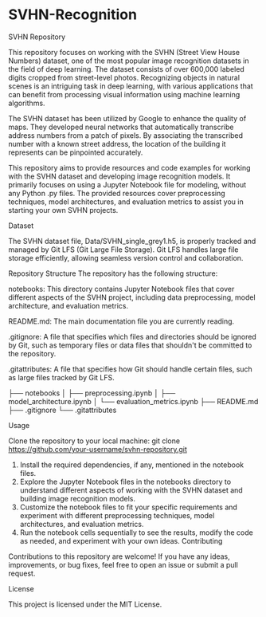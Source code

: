 # SVHN-Recognition

SVHN Repository

This repository focuses on working with the SVHN (Street View House Numbers) dataset, one of the most popular image recognition datasets in the field of deep learning. The dataset consists of over 600,000 labeled digits cropped from street-level photos. Recognizing objects in natural scenes is an intriguing task in deep learning, with various applications that can benefit from processing visual information using machine learning algorithms.

The SVHN dataset has been utilized by Google to enhance the quality of maps. They developed neural networks that automatically transcribe address numbers from a patch of pixels. By associating the transcribed number with a known street address, the location of the building it represents can be pinpointed accurately.

This repository aims to provide resources and code examples for working with the SVHN dataset and developing image recognition models. It primarily focuses on using a Jupyter Notebook file for modeling, without any Python .py files. The provided resources cover preprocessing techniques, model architectures, and evaluation metrics to assist you in starting your own SVHN projects.

Dataset

The SVHN dataset file, Data/SVHN_single_grey1.h5, is properly tracked and managed by Git LFS (Git Large File Storage). Git LFS handles large file storage efficiently, allowing seamless version control and collaboration.

Repository Structure
The repository has the following structure:

notebooks: This directory contains Jupyter Notebook files that cover different aspects of the SVHN project, including data preprocessing, model architecture, and evaluation metrics.

README.md: The main documentation file you are currently reading.

.gitignore: A file that specifies which files and directories should be ignored by Git, such as temporary files or data files that shouldn't be committed to the repository.

.gitattributes: A file that specifies how Git should handle certain files, such as large files tracked by Git LFS.

├── notebooks
│   ├── preprocessing.ipynb
│   ├── model_architecture.ipynb
│   └── evaluation_metrics.ipynb
├── README.md
├── .gitignore
└── .gitattributes

Usage

Clone the repository to your local machine:
git clone https://github.com/your-username/svhn-repository.git


1.  Install the required dependencies, if any, mentioned in the notebook files.
2.  Explore the Jupyter Notebook files in the notebooks directory to understand different aspects of working with the SVHN dataset and building image recognition models.
3.  Customize the notebook files to fit your specific requirements and experiment with different preprocessing techniques, model architectures, and evaluation metrics.
4.  Run the notebook cells sequentially to see the results, modify the code as needed, and experiment with your own ideas.
Contributing

Contributions to this repository are welcome! If you have any ideas, improvements, or bug fixes, feel free to open an issue or submit a pull request.

License

This project is licensed under the MIT License.
